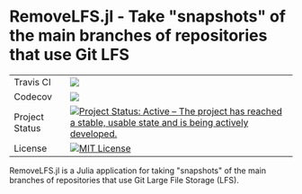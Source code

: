 # RemoveLFS.jl - Take "snapshots" of the main branches of repositories that use Git LFS

<table>
    <tbody>
        <tr>
            <td>Travis CI</td>
            <td><a href="https://travis-ci.com/UnofficialJuliaMirrorSnapshots/RemoveLFS.jl/branches"><img src="https://travis-ci.com/UnofficialJuliaMirrorSnapshots/RemoveLFS.jl.svg?branch=master"></a></td>
        </tr>
        <tr>
            <td>Codecov</td>
            <td><a href="https://codecov.io/gh/UnofficialJuliaMirrorSnapshots/RemoveLFS.jl"><img src="https://codecov.io/gh/UnofficialJuliaMirrorSnapshots/RemoveLFS.jl/branch/master/graph/badge.svg" /></a></td>
        </tr>
        <tr>
            <td>Project Status</td>
            <td><a href="https://www.repostatus.org/#active"><img src="https://www.repostatus.org/badges/latest/active.svg" alt="Project Status: Active – The project has reached a stable, usable state and is being actively developed." /></a></td>
        </tr>
        <tr>
            <td>License</td>
            <td><a href="LICENSE"><img title="MIT License" alt="MIT License" src="https://img.shields.io/github/license/mashape/apistatus.svg"></a></td>
        </tr>
    </tbody>
</table>

RemoveLFS.jl is a Julia application for taking "snapshots" of the main branches of repositories that use Git Large File Storage (LFS).
